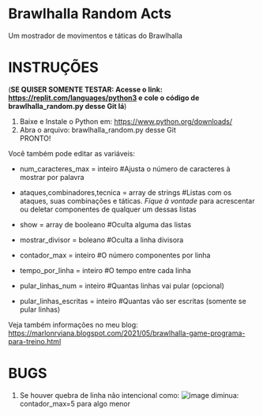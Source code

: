 # Brawlhalla Random Acts
 Um mostrador de movimentos e táticas do Brawlhalla

# INSTRUÇÕES
(**SE QUISER SOMENTE TESTAR: Acesse o link: https://replit.com/languages/python3 e cole o código de brawlhalla_random.py desse Git lá**)

1. Baixe e Instale o Python em: https://www.python.org/downloads/
2. Abra o arquivo: brawlhalla_random.py desse Git  
PRONTO!

Você também pode editar as variáveis:

- num_caracteres_max = inteiro #Ajusta o número de caracteres à mostrar por palavra
- ataques,combinadores,tecnica = array de strings #Listas com os ataques, suas combinações e táticas. *Fique à vontade* para acrescentar ou deletar componentes de qualquer um dessas listas

- show = array de booleano  #Oculta alguma das listas
- mostrar_divisor = boleano #Oculta a linha divisora
- contador_max = inteiro #O número componentes por linha
- tempo_por_linha = inteiro #O tempo entre cada linha

- pular_linhas_num = inteiro  #Quantas linhas vai pular (opcional)
- pular_linhas_escritas = inteiro #Quantas vão ser escritas (somente se pular linhas)




Veja também informações no meu blog: https://marlonrviana.blogspot.com/2021/05/brawlhalla-game-programa-para-treino.html

# BUGS
1. Se houver quebra de linha não intencional como: ![image](https://user-images.githubusercontent.com/43282318/119597386-4b9a4b80-bdb7-11eb-99bb-4e37e7ce8094.png) diminua: contador_max=5 para algo menor 

